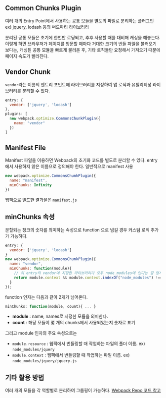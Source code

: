 ## Common Chunks Plugin
여러 개의 Entry Point에서 사용하는 공통 모듈을 별도의 파일로 분리하는 플러그인
ex) jquery, lodash 등의 써드파티 라이브러리

분리된 공통 모듈은 초기에 한번만 로딩되고, 추후 사용할 때를 대비해 캐싱을 해놓는다.
이렇게 하면 브라우저가 페이지를 방문할 때마다 거대한 크기의 번들 파일을 불러오기 보다는,
캐싱된 공통 모듈을 빠르게 불러온 후, 기타 로직들만 요청해서 가져오기 때문에 페이지 속도가 빨라진다.

## Vendor Chunk
`vendor`라는 이름의 엔트리 포인트에 라이브러리를 지정하여 앱 로직과 유틸리티성 라이브러리를 분리할 수 있다.

```js
entry: {
  vendor: ['jquery', 'lodash']
},
plugins: [
  new webpack.optimize.CommonsChunkPlugin({
    name: "vendor"
  })
]
```

## Manifest File
Manifest 파일을 이용하면 Webpack의 초기화 코드를 별도로 분리할 수 있다.
entry에서 사용하지 않은 이름으로 정의해야 한다. 일반적으로 manifest 사용

```js
new webpack.optimize.CommonsChunkPlugin({
  name: "manifest",
  minChunks: Infinity
})
```

웹팩으로 빌드한 결과물은 `manifest.js`

## minChunks 속성
분할되는 청크의 숫자를 의미하는 속성으로 function 으로 넘길 경우 커스텀 로직 추가가 가능하다.

```js
entry: {
  vendor: ['jquery', 'lodash']
}
new webpack.optimize.CommonsChunkPlugin({
  name: "vendor",
  minChunks: function(module){
    // 위 entry의 vendor에 지정한 라이브러리가 모두 node_modules에 있다는 걸 명시적으로 선언
    return module.context && module.context.indexOf("node_modules") !== -1;
  }
});
```

function 인자는 다음과 같이 2개가 넘어온다.

```js
minChunks: function(module, count){ ... }
```

- **module** : name, names로 지정한 모듈을 의미한다.
- **count** : 해당 모듈이 몇 개의 chunks에서 사용되었는지 숫자로 표기

그리고 module 인자의 주요 속성으로는
- `module.resource` : 웹팩에서 번들링할 때 작업하는 파일의 폴더 이름. ex) `node_modules/jquery`
- `module.context` : 웹팩에서 번들링할 때 작업하는 파일 이름. ex) `node_modules/jquery/jquery.js`

## 기타 활용 방법
여러 개의 모듈을 각 역할별로 분리하여 그룹핑이 가능하다. [Webpack Repo 코드 참고](https://github.com/webpack/webpack/tree/master/examples/multiple-commons-chunks)
